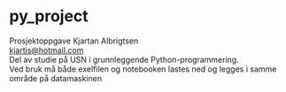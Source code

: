 # py_project
Prosjektoppgave Kjartan Albrigtsen<br/>
kjartis@hotmail.com<br/>
Del av studie på USN i grunnleggende Python-programmering.<br/>
Ved bruk må både exelfilen og notebooken lastes ned og legges i samme område på datamaskinen<br/>
